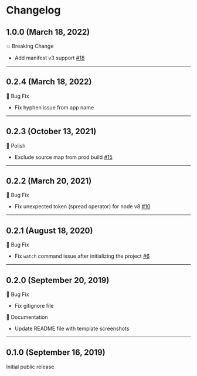 # Changelog

## 1.0.0 (March 18, 2022)

💥 Breaking Change
- Add manifest v3 support [#18](https://github.com/dutiyesh/chrome-extension-cli/pull/18)

---

## 0.2.4 (March 18, 2022)

🐛 Bug Fix
- Fix hyphen issue from app name

---

## 0.2.3 (October 13, 2021)

💅 Polish
- Exclude source map from prod build [#15](https://github.com/dutiyesh/chrome-extension-cli/pull/15)

---

## 0.2.2 (March 20, 2021)

🐛 Bug Fix
- Fix unexpected token (spread operator) for node v8 [#10](https://github.com/dutiyesh/chrome-extension-cli/pull/10)

---

## 0.2.1 (August 18, 2020)

🐛 Bug Fix
- Fix `watch` command issue after initializing the project [#6](https://github.com/dutiyesh/chrome-extension-cli/pull/6)

---

## 0.2.0 (September 20, 2019)

🐛 Bug Fix
- Fix gitignore file

📝 Documentation
- Update README file with template screenshots

---

## 0.1.0 (September 16, 2019)

Initial public release
